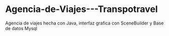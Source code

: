 # Agencia-de-Viajes---Transpotravel
Agencia de viajes hecha con Java, interfaz grafica con SceneBuilder y Base de datos Mysql
